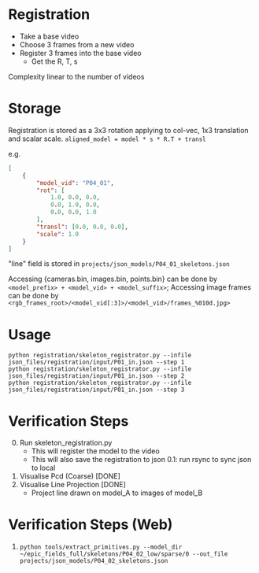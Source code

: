 # Registration
- Take a base video
- Choose 3 frames from a new video
- Register 3 frames into the base video
    - Get the R, T, s

Complexity linear to the number of videos


# Storage
Registration is stored as a 3x3 rotation applying to col-vec, 1x3 translation and scalar scale.
`aligned_model = model * s * R.T + transl`

e.g.
```projects/registration/P04A/P04A.json
[
    {
        "model_vid": "P04_01",
        "rot": [
            1.0, 0.0, 0.0,
            0.0, 1.0, 0.0,
            0.0, 0.0, 1.0
        ],
        "transl": [0.0, 0.0, 0.0],
        "scale": 1.0
    }
]
```

"line" field is stored in `projects/json_models/P04_01_skeletons.json`

Accessing {cameras.bin, images.bin, points.bin} can be done by `<model_prefix> + <model_vid> + <model_suffix>`;
Accessing image frames can be done by `<rgb_frames_root>/<model_vid[:3]>/<model_vid>/frames_%010d.jpg>`

# Usage
```
python registration/skeleton_registrator.py --infile json_files/registration/input/P01_in.json --step 1
python registration/skeleton_registrator.py --infile json_files/registration/input/P01_in.json --step 2
python registration/skeleton_registrator.py --infile json_files/registration/input/P01_in.json --step 3
```

# Verification Steps

0. Run skeleton_registration.py
    - This will register the model to the video
    - This will also save the registration to json
0.1: run rsync to sync json to local
1. Visualise Pcd (Coarse) [DONE]
2. Visualise Line Projection [DONE]
    - Project line drawn on model_A to images of model_B

# Verification Steps (Web)
1. `python tools/extract_primitives.py --model_dir ~/epic_fields_full/skeletons/P04_02_low/sparse/0 --out_file projects/json_models/P04_02_skeletons.json`